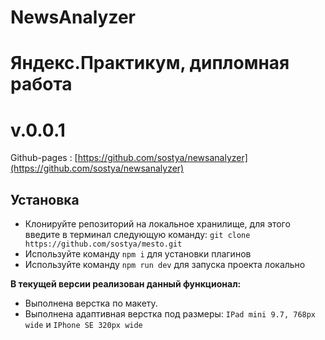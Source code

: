 # NewsAnalyzer
# Яндекс.Практикум, дипломная работа

# v.0.0.1

Github-pages : [https://github.com/sostya/newsanalyzer](https://github.com/sostya/newsanalyzer)

## Установка

* Клонируйте репозиторий на локальное хранилище, для этого введите в терминал следующую команду:
`git clone https://github.com/sostya/mesto.git`
* Используйте команду `npm i` для установки плагинов
* Используйте команду `npm run dev` для запуска проекта локально

**В текущей версии реализован данный функционал:**

* Выполнена верстка по макету.
* Выполнена адаптивная верстка под размеры: `IPad mini 9.7, 768px wide` и `IPhone SE 320px wide`
